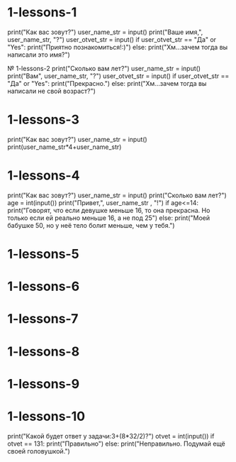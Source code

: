 # 1-lessons-1
print("Как вас зовут?")
user_name_str = input()
print("Ваше имя,", user_name_str, "?")
user_otvet_str = input()
if user_otvet_str == "Да" or "Yes":
    print("Приятно познакомиться!:)")
else:
    print("Хм...зачем тогда вы написали это имя?")

№ 1-lessons-2
print("Сколько вам лет?")
user_name_str = input()
print("Вам", user_name_str, "?")
user_otvet_str = input()
if user_otvet_str == "Да" or "Yes":
    print("Прекрасно.")
else:
    print("Хм...зачем тогда вы написали не свой возраст?")

# 1-lessons-3
print("Как вас зовут?")
user_name_str = input()
print(user_name_str*4+user_name_str)

# 1-lessons-4
print("Как вас зовут?")
user_name_str = input()
print("Сколько вам лет?")
age = int(input())
print("Привет,", user_name_str , "!")
if age<=14:
    print("Говорят, что если девушке меньше 16, то она прекрасна. Но только если ей реально меньше 16, а не под 25")
else:
    print("Моей бабушке 50, но у неё тело болит меньше, чем у тебя.")
    
# 1-lessons-5

# 1-lessons-6

# 1-lessons-7

# 1-lessons-8

# 1-lessons-9

# 1-lessons-10
print("Какой будет ответ у задачи:3+(8*32/2)?")
otvet = int(input())
if otvet == 131:
    print("Правильно")
else:
    print("Неправильно. Подумай ещё своей головушкой.")
